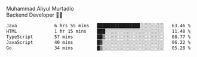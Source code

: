Muhammad Aliyul Murtadlo
<br>
Backend Developer 👨‍💻
<br>
<!--START_SECTION:waka-->

```txt
Java              6 hrs 55 mins   ████████████████░░░░░░░░░   63.46 %
HTML              1 hr 15 mins    ███░░░░░░░░░░░░░░░░░░░░░░   11.48 %
TypeScript        57 mins         ██▒░░░░░░░░░░░░░░░░░░░░░░   08.77 %
JavaScript        40 mins         █▓░░░░░░░░░░░░░░░░░░░░░░░   06.22 %
Go                34 mins         █▒░░░░░░░░░░░░░░░░░░░░░░░   05.28 %
```

<!--END_SECTION:waka-->
